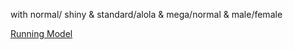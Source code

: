 with normal/ shiny & standard/alola & mega/normal & male/female

[Running Model](https://onecompiler.com/html/42swhnzxd)
